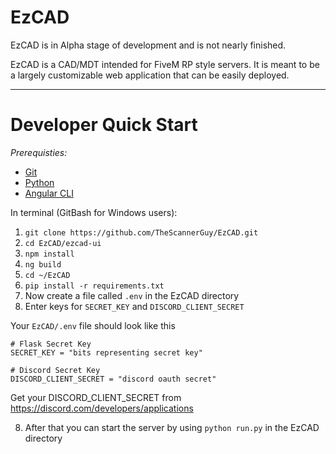 # EzCAD
EzCAD is in Alpha stage of development and is not nearly finished.

EzCAD is a CAD/MDT intended for FiveM RP style servers.
It is meant to be a largely customizable web
application that can be easily deployed.

---

# Developer Quick Start

_Prerequisties:_
 - [Git](https://git-scm.com/downloads)
 - [Python](https://www.python.org/downloads/)
 - [Angular CLI](https://angular.io/cli/)

In terminal (GitBash for Windows users):
1. `git clone https://github.com/TheScannerGuy/EzCAD.git`
2. `cd EzCAD/ezcad-ui`
3. `npm install`
4. `ng build`
5. `cd ~/EzCAD`
6. `pip install -r requirements.txt`
7. Now create a file called `.env` in the EzCAD directory
8. Enter keys for `SECRET_KEY` and `DISCORD_CLIENT_SECRET`

Your `EzCAD/.env` file should look like this
```
# Flask Secret Key
SECRET_KEY = "bits representing secret key"

# Discord Secret Key
DISCORD_CLIENT_SECRET = "discord oauth secret"
```

Get your DISCORD_CLIENT_SECRET from https://discord.com/developers/applications

8. After that you can start the server by using
`python run.py` in the EzCAD directory
